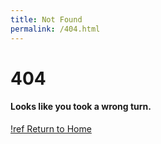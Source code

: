 ```yaml
---
title: Not Found
permalink: /404.html
---
```

# **404**
#### Looks like you took a wrong turn.

[!ref Return to Home](./index.md)